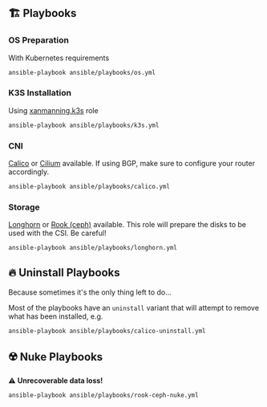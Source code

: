 ## :building_construction: Playbooks

### OS Preparation
With Kubernetes requirements
```bash
ansible-playbook ansible/playbooks/os.yml
```

### K3S Installation
Using [xanmanning.k3s](https://galaxy.ansible.com/xanmanning/k3s) role
```bash
ansible-playbook ansible/playbooks/k3s.yml
```

### CNI
[Calico](https://www.projectcalico.org/) or [Cilium](https://cilium.io/)
available. If using BGP, make sure to configure your router accordingly.
```bash
ansible-playbook ansible/playbooks/calico.yml
```

### Storage
[Longhorn](https://longhorn.io/) or [Rook (ceph)](https://rook.io/)
available. This role will prepare the disks to be used with the CSI.
Be careful!
```bash
ansible-playbook ansible/playbooks/longhorn.yml
```

## :fire: Uninstall Playbooks
Because sometimes it's the only thing left to do...

Most of the playbooks have an `uninstall` variant that will attempt to
remove what has been installed, e.g.
```bash
ansible-playbook ansible/playbooks/calico-uninstall.yml
```

## :radioactive: Nuke Playbooks
:warning: **Unrecoverable data loss!**
```bash
ansible-playbook ansible/playbooks/rook-ceph-nuke.yml
```
